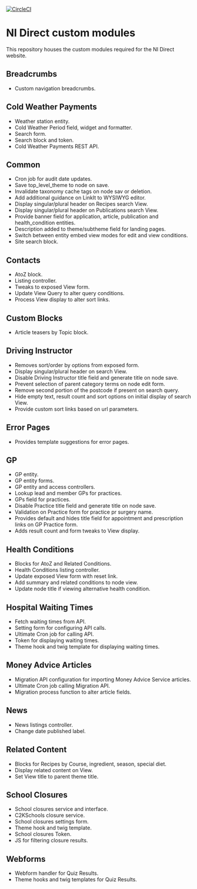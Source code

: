 [![CircleCI](https://circleci.com/gh/dof-dss/nidirect-site-modules.svg?style=svg)](https://circleci.com/gh/dof-dss/nidirect-site-modules)

# NI Direct custom modules

This repository houses the custom modules required for the NI Direct website.


## Breadcrumbs
- Custom navigation breadcrumbs.

## Cold Weather Payments
- Weather station entity.
- Cold Weather Period field, widget and formatter.
- Search form.
- Search block and token.
- Cold Weather Payments REST API.

## Common
- Cron job for audit date updates.
- Save top_level_theme to node on save.
- Invalidate taxonomy cache tags on node sav or deletion.
- Add additional guidance on LinkIt to WYSIWYG editor.
- Display singular/plural header on Recipes search View.
- Display singular/plural header on Publications search View.
- Provide banner field for application, article, publication and health_condition entities.
- Description added to theme/subtheme field for landing pages.
- Switch between entity embed view modes for edit and view conditions.
- Site search block.

## Contacts
- AtoZ block.
- Listing controller.
- Tweaks to exposed View form.
- Update View Query to alter query conditions.
- Process View display to alter sort links.

## Custom Blocks
- Article teasers by Topic block.

## Driving Instructor
- Removes sort/order by options from exposed form.
- Display singular/plural header on search View.
- Disable Driving Instructor title field and generate title on node save.
- Prevent selection of parent category terms on node edit form.
- Remove second portion of the postcode if present on search query.
- Hide empty text, result count and sort options on initial display of search View.
- Provide custom sort links based on url parameters.

## Error Pages
- Provides template suggestions for error pages.

## GP
- GP entity.
- GP entity forms.
- GP entity and access controllers.
- Lookup lead and member GPs for practices.
- GPs field for practices.
- Disable Practice title field and generate title on node save.
- Validation on Practice form for practice pr surgery name.
- Provides default and hides title field for appointment and prescription links on GP Practice form.
- Adds result count and form tweaks to View display.

## Health Conditions
- Blocks for AtoZ and Related Conditions.
- Health Conditions listing controller.
- Update exposed View form with reset link.
- Add summary and related conditions to node view.
- Update node title if viewing alternative health condition.

## Hospital Waiting Times
- Fetch waiting times from API.
- Setting form for configuring API calls.
- Ultimate Cron job for calling API.
- Token for displaying waiting times.
- Theme hook and twig template for displaying waiting times.

## Money Advice Articles
- Migration API configuration for importing Money Advice Service articles.
- Ultimate Cron job calling Migration API.
- Migration process function to alter article fields.

## News
- News listings controller.
- Change date published label.

## Related Content
- Blocks for Recipes by Course, ingredient, season, special diet.
- Display related content on View.
- Set View title to parent theme title.

## School Closures
- School closures service and interface.
- C2KSchools closure service.
- School closures settings form.
- Theme hook and twig template.
- School closures Token.
- JS for filtering closure results.

## Webforms
- Webform handler for Quiz Results.
- Theme hooks and twig templates for Quiz Results.
